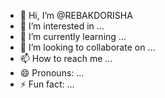 - 👋 Hi, I’m @REBAKDORISHA
- 👀 I’m interested in ...
- 🌱 I’m currently learning ...
- 💞️ I’m looking to collaborate on ...
- 📫 How to reach me ...
- 😄 Pronouns: ...
- ⚡ Fun fact: ...

<!---
REBAKDORISHA/REBAKDORISHA is a ✨ special ✨ repository because its `README.md` (this file) appears on your GitHub profile.
You can click the Preview link to take a look at your changes.
--->
